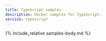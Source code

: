 ```yaml
---
title: TypeScript samples
description: Docker samples for TypeScript.
service: typescript
---
```


{% include_relative samples-body.md %}